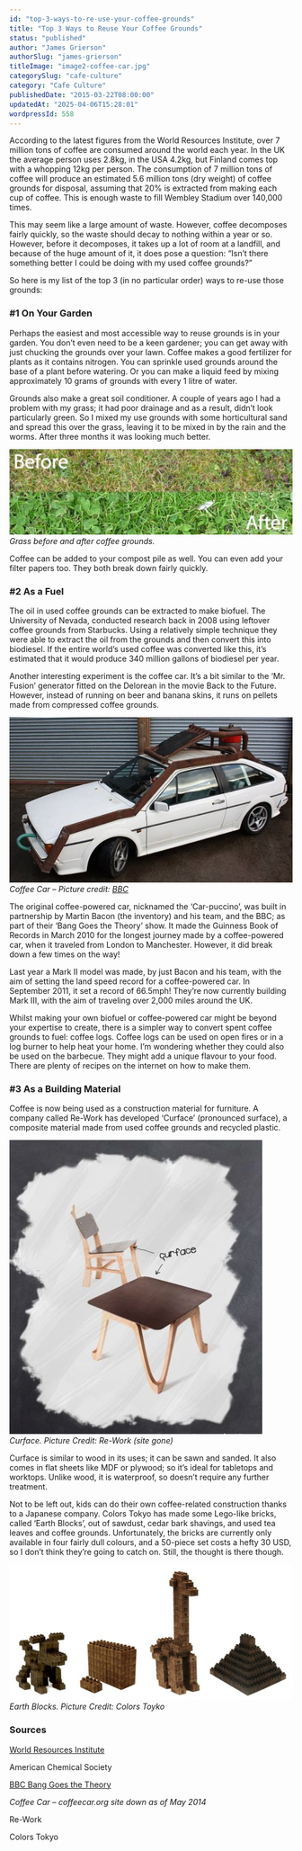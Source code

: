 ```yaml
---
id: "top-3-ways-to-re-use-your-coffee-grounds"
title: "Top 3 Ways to Reuse Your Coffee Grounds"
status: "published"
author: "James Grierson"
authorSlug: "james-grierson"
titleImage: "image2-coffee-car.jpg"
categorySlug: "cafe-culture"
category: "Cafe Culture"
publishedDate: "2015-03-22T08:00:00"
updatedAt: "2025-04-06T15:28:01"
wordpressId: 558
---
```


According to the latest figures from the World Resources Institute, over 7 million tons of coffee are consumed around the world each year. In the UK the average person uses 2.8kg, in the USA 4.2kg, but Finland comes top with a whopping 12kg per person. The consumption of 7 million tons of coffee will produce an estimated 5.6 million tons (dry weight) of coffee grounds for disposal, assuming that 20% is extracted from making each cup of coffee. This is enough waste to fill Wembley Stadium over 140,000 times.

This may seem like a large amount of waste. However, coffee decomposes fairly quickly, so the waste should decay to nothing within a year or so. However, before it decomposes, it takes up a lot of room at a landfill, and because of the huge amount of it, it does pose a question: “Isn’t there something better I could be doing with my used coffee grounds?”

So here is my list of the top 3 (in no particular order) ways to re-use those grounds:

### #1 On Your Garden

Perhaps the easiest and most accessible way to reuse grounds is in your garden. You don’t even need to be a keen gardener; you can get away with just chucking the grounds over your lawn. Coffee makes a good fertilizer for plants as it contains nitrogen. You can sprinkle used grounds around the base of a plant before watering. Or you can make a liquid feed by mixing approximately 10 grams of grounds with every 1 litre of water.

Grounds also make a great soil conditioner. A couple of years ago I had a problem with my grass; it had poor drainage and as a result, didn’t look particularly green. So I mixed my use grounds with some horticultural sand and spread this over the grass, leaving it to be mixed in by the rain and the worms. After three months it was looking much better.

![Grass before and after coffee grounds](image1-grass1.jpg)  
*Grass before and after coffee grounds.*

Coffee can be added to your compost pile as well. You can even add your filter papers too. They both break down fairly quickly.

### #2 As a Fuel

The oil in used coffee grounds can be extracted to make biofuel. The University of Nevada, conducted research back in 2008 using leftover coffee grounds from Starbucks. Using a relatively simple technique they were able to extract the oil from the grounds and then convert this into biodiesel. If the entire world’s used coffee was converted like this, it’s estimated that it would produce 340 million gallons of biodiesel per year.

Another interesting experiment is the coffee car. It’s a bit similar to the ‘Mr. Fusion’ generator fitted on the Delorean in the movie Back to the Future. However, instead of running on beer and banana skins, it runs on pellets made from compressed coffee grounds.

![Coffee Car](image2-coffee-car.jpg)  
*Coffee Car – Picture credit: [BBC](https://www.bbc.co.uk/programmes/p006v36s)*

The original coffee-powered car, nicknamed the ‘Car-puccino’, was built in partnership by Martin Bacon (the inventory) and his team, and the BBC; as part of their ‘Bang Goes the Theory’ show. It made the Guinness Book of Records in March 2010 for the longest journey made by a coffee-powered car, when it traveled from London to Manchester. However, it did break down a few times on the way!

Last year a Mark II model was made, by just Bacon and his team, with the aim of setting the land speed record for a coffee-powered car. In September 2011, it set a record of 66.5mph! They’re now currently building Mark III, with the aim of traveling over 2,000 miles around the UK.

Whilst making your own biofuel or coffee-powered car might be beyond your expertise to create, there is a simpler way to convert spent coffee grounds to fuel: coffee logs. Coffee logs can be used on open fires or in a log burner to help heat your home. I’m wondering whether they could also be used on the barbecue. They might add a unique flavour to your food. There are plenty of recipes on the internet on how to make them.

### #3 As a Building Material

Coffee is now being used as a construction material for furniture. A company called Re-Work has developed ‘Curface’ (pronounced surface), a composite material made from used coffee grounds and recycled plastic.

![Curface. Picture Credit: Re-Work](image3-curface.jpg)  
*Curface. Picture Credit: Re-Work (site gone)*

Curface is similar to wood in its uses; it can be sawn and sanded. It also comes in flat sheets like MDF or plywood; so it’s ideal for tabletops and worktops. Unlike wood, it is waterproof, so doesn’t require any further treatment.

Not to be left out, kids can do their own coffee-related construction thanks to a Japanese company. Colors Tokyo has made some Lego-like bricks, called ‘Earth Blocks’, out of sawdust, cedar bark shavings, and used tea leaves and coffee grounds. Unfortunately, the bricks are currently only available in four fairly dull colours, and a 50-piece set costs a hefty 30 USD, so I don’t think they’re going to catch on. Still, the thought is there though.

![Earth Blocks](image4-earth-blocks.jpg)  
*Earth Blocks. Picture Credit: Colors Toyko*

### Sources

[World Resources Institute](https://www.wri.org/)

American Chemical Society

[BBC Bang Goes the Theory](https://www.bbc.co.uk/programmes/p006v36s)

*Coffee Car – coffeecar.org site down as of May 2014*

Re-Work

Colors Tokyo